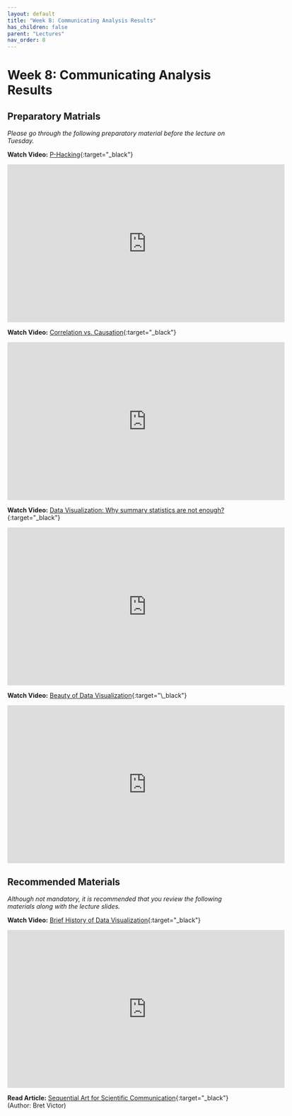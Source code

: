 ```yaml
---
layout: default
title: "Week 8: Communicating Analysis Results"
has_children: false
parent: "Lectures"
nav_order: 8
---
```


# Week 8: Communicating Analysis Results

## Preparatory Matrials

_Please go through the following preparatory material before the lecture on Tuesday._

**Watch Video:** [P-Hacking](https://youtu.be/42QuXLucH3Q?si=j7sjku0sI0gOEHhU){:target="\_black"}

<iframe width="627" height="357" src="https://www.youtube.com/embed/42QuXLucH3Q?si=j7sjku0sI0gOEHhU" title="P-Hacking | Veritasium" frameborder="0" allow="accelerometer; autoplay; clipboard-write; encrypted-media; gyroscope; picture-in-picture; web-share" allowfullscreen></iframe>

**Watch Video:** [Correlation vs. Causation](https://youtu.be/VMUQSMFGBDo?si=cCu6XSPMomayYYO1){:target="\_black"}

<iframe width="627" height="357" src="https://www.youtube.com/embed/VMUQSMFGBDo?si=cCu6XSPMomayYYO1" title="Correlation vs. Causation | DecisionSkills" frameborder="0" allow="accelerometer; autoplay; clipboard-write; encrypted-media; gyroscope; picture-in-picture; web-share" allowfullscreen></iframe>

**Watch Video:** [Data Visualization: Why summary statistics are not enough?](https://youtu.be/RbHCeANCbW0?si=M7fh5bnccKNt_InB){:target="\_black"}

<iframe width="627" height="357" src="https://www.youtube.com/embed/RbHCeANCbW0?si=M7fh5bnccKNt_InB" title="Data Visualization: Why summary statistics are not enough? | eagereyes" frameborder="0" allow="accelerometer; autoplay; clipboard-write; encrypted-media; gyroscope; picture-in-picture; web-share" allowfullscreen></iframe>

**Watch Video:** [Beauty of Data Visualization](https://youtu.be/5Zg-C8AAIGg?si=h7HAwnpFd5oN_3J_){:target="\_black"}

<iframe width="627" height="357" src="https://www.youtube.com/embed/5Zg-C8AAIGg?si=h7HAwnpFd5oN_3J_" title="Beauty of Data Visualization | TED-Ed" frameborder="0" allow="accelerometer; autoplay; clipboard-write; encrypted-media; gyroscope; picture-in-picture; web-share" allowfullscreen></iframe>

## Recommended Materials

_Although not mandatory, it is recommended that you review the following materials along with the lecture slides._

**Watch Video:** [Brief History of Data Visualization](https://youtu.be/N00g9Q9stBo?si=xKIQ-rto57RBXGGk){:target="\_black"}

<iframe width="627" height="357" src="https://www.youtube.com/embed/N00g9Q9stBo?si=xKIQ-rto57RBXGGk" title="Brief History of Data Visualization | Stanford" frameborder="0" allow="accelerometer; autoplay; clipboard-write; encrypted-media; gyroscope; picture-in-picture; web-share" allowfullscreen></iframe>

**Read Article:** [Sequential Art for Scientific Communication](http://worrydream.com/ScientificCommunicationAsSequentialArt/){:target="\_black"} (Author: Bret Victor)